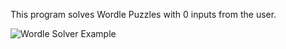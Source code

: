 This program solves Wordle Puzzles with 0 inputs from the user.

![Wordle Solver Example](WordleSolverEx.gif)
